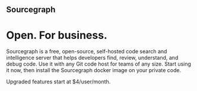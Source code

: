 ## Sourcegraph
# Open. For business.

Sourcegraph is a free, open-source, self-hosted code search and intelligence server that helps developers find, review, understand, and debug code. Use it with any Git code host for teams of any size. Start using it now, then install the Sourcegraph docker image on your private code.


Upgraded features start at $4/user/month.